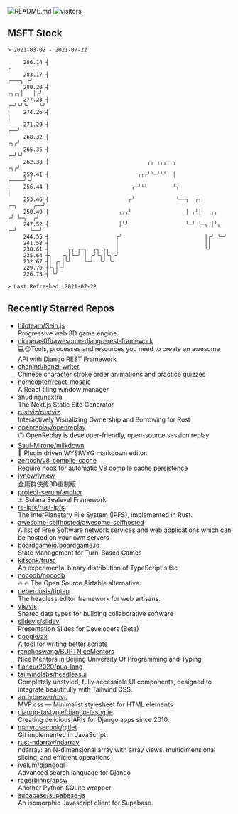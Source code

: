 ![README.md](https://github.com/Gerhut/Gerhut/workflows/README.md/badge.svg)
![visitors](https://visitors.vercel.app/Gerhut/Gerhut?token=8cf69d1f6813d272ef062726b6070c9be4ff72038cfe5a7ded7384a8da65d866)

## MSFT Stock

```
> 2021-03-02 - 2021-07-22

     286.14 ┤                                                                                                  ╭ 
     283.17 ┤                                                                                           ╭───╮ ╭╯ 
     280.20 ┤                                                                                       ╭╮╭╮│   │╭╯  
     277.23 ┤                                                                                     ╭─╯╰╯╰╯   ╰╯   
     274.26 ┤                                                                                     │              
     271.29 ┤                                                                                  ╭──╯              
     268.32 ┤                                                                               ╭╮╭╯                 
     265.35 ┤                                                                             ╭─╯╰╯                  
     262.38 ┤                               ╭╮ ╭╮╭──╮                                  ╭╮╭╯                      
     259.41 ┤                            ╭╮╭╯╰─╯╰╯  │                             ╭────╯╰╯                       
     256.44 ┤                          ╭─╯╰╯        ╰╮                            │                              
     253.46 ┤                         ╭╯             ╰──╮  ╭╮          ╭─╮     ╭──╯                              
     250.49 ┤                      ╭╮╭╯                 │ ╭╯│   ╭╮    ╭╯ ╰─╮  ╭╯                                 
     247.52 ┤                      │╰╯                  ╰─╯ ╰─╮ │╰╮ ╭─╯    ╰──╯                                  
     244.55 ┤                     ╭╯                          │╭╯ ╰─╯                                            
     241.58 ┤                     │                           ││                                                 
     238.61 ┤      ╭╮ ╭─╮  ╭╮ ╭╮  │                           ╰╯                                                 
     235.64 ┼╮   ╭╮│╰─╯ │ ╭╯╰╮│╰╮╭╯                                                                              
     232.67 ┤│ ╭╮│╰╯    ╰─╯  ╰╯ ╰╯                                                                               
     229.70 ┤╰╮│╰╯                                                                                               
     226.73 ┤ ╰╯                                                                                                 

> Last Refreshed: 2021-07-22
```

## Recently Starred Repos

- [hiloteam/Sein.js](https://github.com/hiloteam/Sein.js)  
  Progressive web 3D game engine.
- [nioperas06/awesome-django-rest-framework](https://github.com/nioperas06/awesome-django-rest-framework)  
   💻😍Tools, processes and resources you need to create an awesome API with Django REST Framework
- [chanind/hanzi-writer](https://github.com/chanind/hanzi-writer)  
  Chinese character stroke order animations and practice quizzes
- [nomcopter/react-mosaic](https://github.com/nomcopter/react-mosaic)  
  A React tiling window manager
- [shuding/nextra](https://github.com/shuding/nextra)  
  The Next.js Static Site Generator
- [rustviz/rustviz](https://github.com/rustviz/rustviz)  
  Interactively Visualizing Ownership and Borrowing for Rust
- [openreplay/openreplay](https://github.com/openreplay/openreplay)  
  :tv: OpenReplay is developer-friendly, open-source session replay.
- [Saul-Mirone/milkdown](https://github.com/Saul-Mirone/milkdown)  
  🍼 Plugin driven WYSIWYG  markdown editor.
- [zertosh/v8-compile-cache](https://github.com/zertosh/v8-compile-cache)  
  Require hook for automatic V8 compile cache persistence
- [jynew/jynew](https://github.com/jynew/jynew)  
  金庸群侠传3D重制版
- [project-serum/anchor](https://github.com/project-serum/anchor)  
  ⚓ Solana Sealevel Framework
- [rs-ipfs/rust-ipfs](https://github.com/rs-ipfs/rust-ipfs)  
  The InterPlanetary File System (IPFS), implemented in Rust.
- [awesome-selfhosted/awesome-selfhosted](https://github.com/awesome-selfhosted/awesome-selfhosted)  
  A list of Free Software network services and web applications which can be hosted on your own servers
- [boardgameio/boardgame.io](https://github.com/boardgameio/boardgame.io)  
  State Management for Turn-Based Games
- [kitsonk/trusc](https://github.com/kitsonk/trusc)  
  An experimental binary distribution of TypeScript's tsc
- [nocodb/nocodb](https://github.com/nocodb/nocodb)  
  🔥 🔥  The Open Source Airtable alternative.
- [ueberdosis/tiptap](https://github.com/ueberdosis/tiptap)  
  The headless editor framework for web artisans.
- [yjs/yjs](https://github.com/yjs/yjs)  
  Shared data types for building collaborative software
- [slidevjs/slidev](https://github.com/slidevjs/slidev)  
  Presentation Slides for Developers (Beta)
- [google/zx](https://github.com/google/zx)  
  A tool for writing better scripts
- [ranchoswang/BUPTNiceMentors](https://github.com/ranchoswang/BUPTNiceMentors)  
  Nice Mentors in Beijing University Of Programming and Typing 
- [flaneur2020/pua-lang](https://github.com/flaneur2020/pua-lang)  
- [tailwindlabs/headlessui](https://github.com/tailwindlabs/headlessui)  
  Completely unstyled, fully accessible UI components, designed to integrate beautifully with Tailwind CSS.
- [andybrewer/mvp](https://github.com/andybrewer/mvp)  
  MVP.css — Minimalist stylesheet for HTML elements
- [django-tastypie/django-tastypie](https://github.com/django-tastypie/django-tastypie)  
  Creating delicious APIs for Django apps since 2010.
- [maryrosecook/gitlet](https://github.com/maryrosecook/gitlet)  
  Git implemented in JavaScript
- [rust-ndarray/ndarray](https://github.com/rust-ndarray/ndarray)  
  ndarray: an N-dimensional array with array views, multidimensional slicing, and efficient operations
- [ivelum/djangoql](https://github.com/ivelum/djangoql)  
  Advanced search language for Django
- [rogerbinns/apsw](https://github.com/rogerbinns/apsw)  
  Another Python SQLite wrapper
- [supabase/supabase-js](https://github.com/supabase/supabase-js)  
  An isomorphic Javascript client for Supabase.
